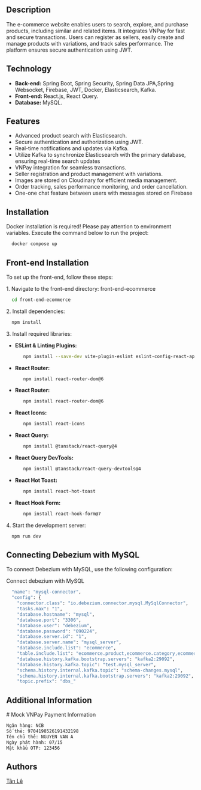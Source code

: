
<h2>Description</h2>
<p>The e-commerce website enables users to search, explore, and
purchase products, including similar and related items. It integrates VNPay
for fast and secure transactions. Users can register as sellers, easily create and
manage products with variations, and track sales performance. The platform
ensures secure authentication using JWT.</p>

<h2>Technology</h2>
<ul>
    <li><strong>Back-end:</strong> Spring Boot, Spring Security, Spring Data JPA,Spring Websocket, Firebase, JWT, Docker, Elasticsearch, Kafka.</li>
    <li><strong>Front-end:</strong> React.js, React Query.</li>
    <li><strong>Database:</strong> MySQL.</li>
</ul>
<h2>Features</h2>
<ul>
    <li>Advanced product search with Elasticsearch.</li>
    <li>Secure authentication and authorization using JWT.</li>
    <li>Real-time notifications and updates via Kafka.</li>
    <li>Utilize Kafka to synchronize Elasticsearch with the primary database, ensuring real-time search updates</li>
    <li>VNPay integration for seamless transactions.</li>
    <li>Seller registration and product management with variations.</li>
    <li>Images are stored on Cloudinary for efficient media management.</li>  
    <li>Order tracking, sales performance monitoring, and order cancellation.</li>
    <li>One-one chat feature between users with messages stored on Firebase</li>
</ul>
<h2>Installation</h2>
<p>Docker installation is required! Please pay attention to environment variables. Execute the command below to run the project: </p>

```bash
  docker compose up
```

<h2>Front-end Installation</h2>
<p>To set up the front-end, follow these steps: </p>
<p>1. Navigate to the front-end directory: front-end-ecommerce</p>

```bash
  cd front-end-ecommerce
```
<p>2. Install dependencies:</p>

```bash
  npm install
```

<p>3. Install required libraries:</p>
<ul>
  <li>
      <strong>ESLint & Linting Plugins:</strong>
    
 ```bash
    npm install --save-dev vite-plugin-eslint eslint-config-react-app eslint
```
     
  </li>

  <li>
      <strong>React Router:</strong>

      
 ```bash
    npm install react-router-dom@6
```
     
  </li>

  <li>
      <strong>React Router:</strong>

      
 ```bash
    npm install react-router-dom@6
```
     
  </li>

  <li>
      <strong>React Icons:</strong>

      
 ```bash
    npm install react-icons
```
     
  </li>

  <li>
      <strong>React Query:</strong>

      
 ```bash
    npm install @tanstack/react-query@4
```
     
  </li>

  <li>
      <strong>React Query DevTools:</strong>

      
 ```bash
    npm install @tanstack/react-query-devtools@4
```
     
  </li>

  <li>
      <strong>React Hot Toast:</strong>

      
 ```bash
    npm install react-hot-toast
```
     
  </li>

  <li>
      <strong>React Hook Form:</strong>

      
 ```bash
    npm install react-hook-form@7
```
     
  </li>
</ul>
<p>4. Start the development server:</p>

```bash
  npm run dev
```

<h2>Connecting Debezium with MySQL</h2>

<p>To connect Debezium with MySQL, use the following configuration:</p>

Connect debezium with MySQL
```bash
  "name": "mysql-connector",
  "config": {
    "connector.class": "io.debezium.connector.mysql.MySqlConnector",
    "tasks.max": "1",
    "database.hostname": "mysql",
    "database.port": "3306",
    "database.user": "debezium",
    "database.password": "090224",
    "database.server.id": "1",
    "database.server.name": "mysql_server",
    "database.include.list": "ecommerce",
    "table.include.list": "ecommerce.product,ecommerce.category,ecommerce.options, ecommerce.option_value,ecommerce.sku,ecommerce.sku_attribute",
    "database.history.kafka.bootstrap.servers": "kafka2:29092",
    "database.history.kafka.topic": "test.mysql_server",
    "schema.history.internal.kafka.topic": "schema-changes.mysql",
    "schema.history.internal.kafka.bootstrap.servers": "kafka2:29092",
    "topic.prefix": "dbs_"
```

<h2>Additional Information</h2>
# Mock VNPay Payment Information

```bash
Ngân hàng: NCB  
Số thẻ: 9704198526191432198  
Tên chủ thẻ: NGUYEN VAN A  
Ngày phát hành: 07/15  
Mật khẩu OTP: 123456
```
<h2>Authors</h2>
<a href ="https://github.com/tanle9t2">Tân Lê</a>


